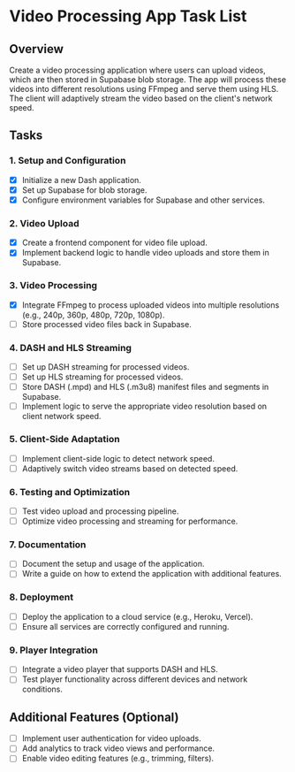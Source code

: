 # Video Processing App Task List

## Overview
Create a video processing application where users can upload videos, which are then stored in Supabase blob storage. The app will process these videos into different resolutions using FFmpeg and serve them using HLS. The client will adaptively stream the video based on the client's network speed.

## Tasks

### 1. Setup and Configuration
- [x] Initialize a new Dash application.
- [x] Set up Supabase for blob storage.
- [x] Configure environment variables for Supabase and other services.

### 2. Video Upload
- [x] Create a frontend component for video file upload.
- [x] Implement backend logic to handle video uploads and store them in Supabase.

### 3. Video Processing
- [x] Integrate FFmpeg to process uploaded videos into multiple resolutions (e.g., 240p, 360p, 480p, 720p, 1080p).
- [ ] Store processed video files back in Supabase.

### 4. DASH and HLS Streaming
- [ ] Set up DASH streaming for processed videos.
- [ ] Set up HLS streaming for processed videos.
- [ ] Store DASH (.mpd) and HLS (.m3u8) manifest files and segments in Supabase.
- [ ] Implement logic to serve the appropriate video resolution based on client network speed.

### 5. Client-Side Adaptation
- [ ] Implement client-side logic to detect network speed.
- [ ] Adaptively switch video streams based on detected speed.

### 6. Testing and Optimization
- [ ] Test video upload and processing pipeline.
- [ ] Optimize video processing and streaming for performance.

### 7. Documentation
- [ ] Document the setup and usage of the application.
- [ ] Write a guide on how to extend the application with additional features.

### 8. Deployment
- [ ] Deploy the application to a cloud service (e.g., Heroku, Vercel).
- [ ] Ensure all services are correctly configured and running.

### 9. Player Integration
- [ ] Integrate a video player that supports DASH and HLS.
- [ ] Test player functionality across different devices and network conditions.

## Additional Features (Optional)
- [ ] Implement user authentication for video uploads.
- [ ] Add analytics to track video views and performance.
- [ ] Enable video editing features (e.g., trimming, filters). 